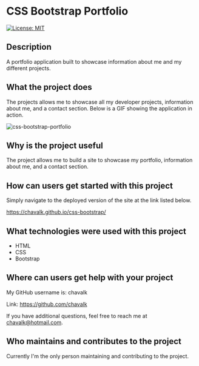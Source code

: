 # CSS Bootstrap Portfolio

[![License: MIT](https://img.shields.io/badge/License-MIT-yellow.svg)](https://opensource.org/licenses/MIT)

## Description

A portfolio application built to showcase information about me and my different projects.

## What the project does

The projects allows me to showcase all my developer projects, information about me, and a contact section. Below is a GIF showing the application in action.

![css-bootstrap-portfolio](./assets/images/css-bootstrap-portfolio.gif)

## Why is the project useful

The project allows me to build a site to showcase my portfolio, information about me, and a contact section.

## How can users get started with this project

Simply navigate to the deployed version of the site at the link listed below.

https://chavalk.github.io/css-bootstrap/

## What technologies were used with this project

* HTML
* CSS
* Bootstrap

## Where can users get help with your project

My GitHub username is: chavalk

Link: https://github.com/chavalk

If you have additional questions, feel free to reach me at chavalk@hotmail.com.

## Who maintains and contributes to the project

Currently I'm the only person maintaining and contributing to the project.